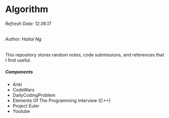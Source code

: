 # Algorithm 
###### Refresh Date: 12.06.17
###### Author: Haitai Ng 

This repository stores random notes, code submissions, and references that I find useful. 

##### Components
- Anki
- CodeWars
- DailyCodingProblem
- Elements Of The Programming Interview (C++)
- Project Euler 
- Youtube 



